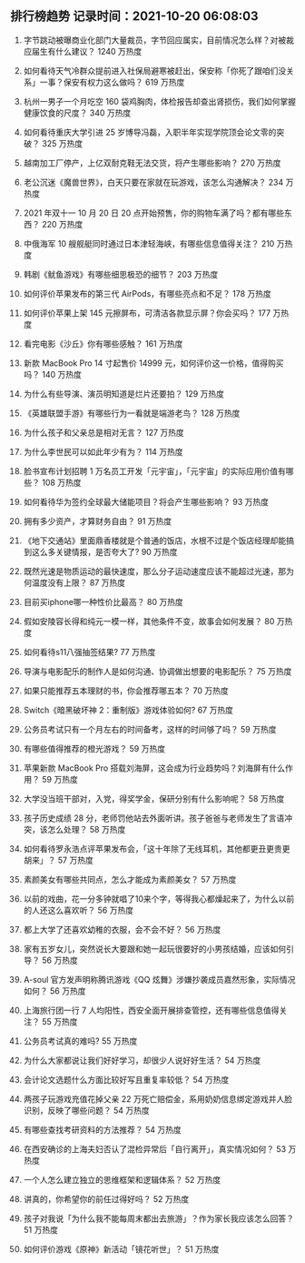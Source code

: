 
## 排行榜趋势 记录时间：2021-10-20 06:08:03
  
  1. 字节跳动被曝商业化部门大量裁员，字节回应属实，目前情况怎么样？对被裁应届生有什么建议？ 1240 万热度
    
  2. 如何看待天气冷群众提前进入社保局避寒被赶出，保安称「你死了跟咱们没关系」一事？保安有权力这么做吗？ 619 万热度
    
  3. 杭州一男子一个月吃空 160 袋鸡胸肉，体检报告却查出肾损伤，我们如何掌握健康饮食的尺度？ 340 万热度
    
  4. 如何看待重庆大学引进 25 岁博导冯磊，入职半年实现学院顶会论文零的突破？ 325 万热度
    
  5. 越南加工厂停产，上亿双耐克鞋无法交货，将产生哪些影响？ 270 万热度
    
  6. 老公沉迷《魔兽世界》，白天只要在家就在玩游戏，该怎么沟通解决？ 234 万热度
    
  7. 2021 年双十一 10 月 20 日 20 点开始预售，你的购物车满了吗？都有哪些东西？ 220 万热度
    
  8. 中俄海军 10 艘舰艇同时通过日本津轻海峡，有哪些信息值得关注？ 210 万热度
    
  9. 韩剧《鱿鱼游戏》有哪些细思极恐的细节？ 203 万热度
    
  10. 如何评价苹果发布的第三代 AirPods，有哪些亮点和不足？ 178 万热度
    
  11. 如何评价苹果上架 145 元擦屏布，可清洁各款显示屏？你会买吗？ 177 万热度
    
  12. 看完电影《沙丘》你有哪些感触？ 161 万热度
    
  13. 新款 MacBook Pro 14 寸起售价 14999 元，如何评价这一价格，值得购买吗？ 140 万热度
    
  14. 为什么有些导演、演员明知道是烂片还要拍？ 129 万热度
    
  15. 《英雄联盟手游》有哪些行为一看就是端游老鸟？ 128 万热度
    
  16. 为什么孩子和父亲总是相对无言？ 127 万热度
    
  17. 为什么李世民可以如此年少有为？ 114 万热度
    
  18. 脸书宣布计划招聘 1 万名员工开发「元宇宙」，「元宇宙」的实际应用价值有哪些？ 108 万热度
    
  19. 如何看待华为签约全球最大储能项目？将会产生哪些影响？ 93 万热度
    
  20. 拥有多少资产，才算财务自由？ 91 万热度
    
  21. 《地下交通站》里面鼎香楼就是个普通的饭店，水根不过是个饭店经理却能搞到这么多关键情报，是否夸大了? 90 万热度
    
  22. 既然光速是物质运动的最快速度，那么分子运动速度应该不能超过光速，那为何温度没有上限？ 87 万热度
    
  23. 目前买iphone哪一种性价比最高？ 80 万热度
    
  24. 假如安陵容长得和纯元一模一样，其他条件不变，故事会如何发展？ 80 万热度
    
  25. 如何看待s11八强抽签结果? 77 万热度
    
  26. 导演与电影配乐的制作人是如何沟通、协调做出想要的电影配乐？ 75 万热度
    
  27. 如果只能推荐五本理财的书，你会推荐哪五本？ 70 万热度
    
  28. Switch《暗黑破坏神 2：重制版》游戏体验如何? 67 万热度
    
  29. 公务员考试只有一个月左右的时间备考，这样的时间够了吗？ 59 万热度
    
  30. 有哪些值得推荐的橙光游戏？ 59 万热度
    
  31. 苹果新款 MacBook Pro 搭载刘海屏，这会成为行业趋势吗？刘海屏有什么作用？ 59 万热度
    
  32. 大学没当班干部对，入党，得奖学金，保研分别有什么影响呢？ 58 万热度
    
  33. 孩子历史成绩 28 分，老师罚他站去外面听讲。孩子爸爸与老师发生了言语冲突，该怎么处理？ 58 万热度
    
  34. 如何看待罗永浩点评苹果发布会，「这十年除了无线耳机，其他都更丑更贵更胡来」？ 57 万热度
    
  35. 素颜美女有哪些共同点，怎么才能成为素颜美女？ 57 万热度
    
  36. 以前的戏曲，花一分多钟就唱了10来个字，等得我心都燥起来了，为什么以前的人还这么喜欢听？ 56 万热度
    
  37. 都上大学了还喜欢幼稚的衣服，会不会不好？ 56 万热度
    
  38. 家有五岁女儿，突然说长大要跟和她一起玩很要好的小男孩结婚，应该如何引导？ 56 万热度
    
  39. A-soul 官方发声明称腾讯游戏《QQ 炫舞》涉嫌抄袭成员嘉然形象，实际情况如何？ 56 万热度
    
  40. 上海旅行团一行 7 人均阳性，西安全面开展排查管控，还有哪些信息值得关注？ 55 万热度
    
  41. 公务员考试真的难吗? 55 万热度
    
  42. 为什么大家都说让我们好好学习，却很少人说好好生活？ 54 万热度
    
  43. 会计论文选题什么方面比较好写且重复率较低？ 54 万热度
    
  44. 两孩子玩游戏充值花掉父亲 22 万死亡赔偿金，系用奶奶信息绑定游戏并人脸识别，反映了哪些问题？ 54 万热度
    
  45. 有哪些查找考研资料的方法推荐？ 54 万热度
    
  46. 在西安确诊的上海夫妇否认了混检异常后「自行离开」，真实情况如何？ 53 万热度
    
  47. 一个人怎么建立独立的思维框架和逻辑体系？ 52 万热度
    
  48. 讲真的，你希望你的前任过得好吗？ 52 万热度
    
  49. 孩子对我说「为什么我不能每周末都出去旅游」？作为家长我应该怎么回答？ 51 万热度
    
  50. 如何评价游戏《原神》新活动「镜花听世」？ 51 万热度
    
